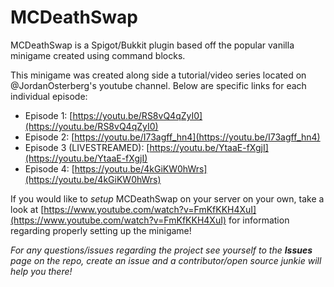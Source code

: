 # MCDeathSwap
MCDeathSwap is a Spigot/Bukkit plugin based off the popular vanilla minigame created using command blocks.

This minigame was created along side a tutorial/video series located on @JordanOsterberg's youtube channel.
Below are specific links for each individual episode:
  - Episode 1: [https://youtu.be/RS8vQ4qZyI0](https://youtu.be/RS8vQ4qZyI0)
  - Episode 2: [https://youtu.be/I73agff_hn4](https://youtu.be/I73agff_hn4)
  - Episode 3 (LIVESTREAMED): [https://youtu.be/YtaaE-fXgjI](https://youtu.be/YtaaE-fXgjI)
  - Episode 4: [https://youtu.be/4kGiKW0hWrs](https://youtu.be/4kGiKW0hWrs)

If you would like to _setup_ MCDeathSwap on your server on your own, take a look at [https://www.youtube.com/watch?v=FmKfKKH4XuI](https://www.youtube.com/watch?v=FmKfKKH4XuI) for information regarding properly setting up the minigame!

_For any questions/issues regarding the project see yourself to the **Issues** page on the repo, create an issue and a contributor/open source junkie will help you there!_
